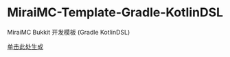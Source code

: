 # MiraiMC-Template-Gradle-KotlinDSL
MiraiMC Bukkit 开发模板 (Gradle KotlinDSL)

[单击此处生成](https://github.com/MiraiMC/MiraiMC-Template-Gradle-KotlinDSL/generate)
